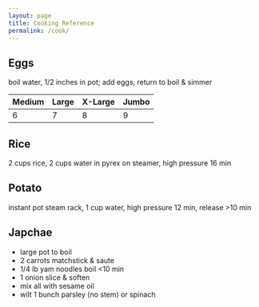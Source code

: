 ```yaml
---
layout: page
title: Cooking Reference
permalink: /cook/
---
```


Eggs
----
boil water, 1/2 inches in pot; add eggs, return to boil & simmer

| Medium | Large | X-Large | Jumbo |
| ------ | ----- | ------- | ----- |
| 6 | 7 | 8 | 9 |

Rice
----
2 cups rice, 2 cups water in pyrex on steamer, high pressure 16 min

Potato
------
instant pot steam rack, 1 cup water, high pressure 12 min, release >10 min

Japchae
-------
- large pot to boil
- 2 carrots matchstick & saute
- 1/4 lb yam noodles boil <10 min
- 1 onion slice & soften
- mix all with sesame oil
- wilt 1 bunch parsley (no stem) or spinach
